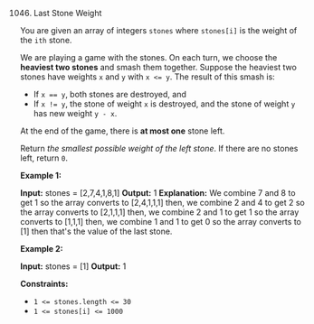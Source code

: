 
1046.  Last Stone Weight



You are given an array of integers  `stones`  where  `stones[i]`  is the weight of the  `ith`  stone.

We are playing a game with the stones. On each turn, we choose the  **heaviest two stones**  and smash them together. Suppose the heaviest two stones have weights  `x`  and  `y`  with  `x <= y`. The result of this smash is:

-   If  `x == y`, both stones are destroyed, and
-   If  `x != y`, the stone of weight  `x`  is destroyed, and the stone of weight  `y`  has new weight  `y - x`.

At the end of the game, there is  **at most one**  stone left.

Return  _the smallest possible weight of the left stone_. If there are no stones left, return  `0`.

**Example 1:**

**Input:** stones = [2,7,4,1,8,1]
**Output:** 1
**Explanation:** 
We combine 7 and 8 to get 1 so the array converts to [2,4,1,1,1] then,
we combine 2 and 4 to get 2 so the array converts to [2,1,1,1] then,
we combine 2 and 1 to get 1 so the array converts to [1,1,1] then,
we combine 1 and 1 to get 0 so the array converts to [1] then that's the value of the last stone.

**Example 2:**

**Input:** stones = [1]
**Output:** 1

**Constraints:**

-   `1 <= stones.length <= 30`
-   `1 <= stones[i] <= 1000`